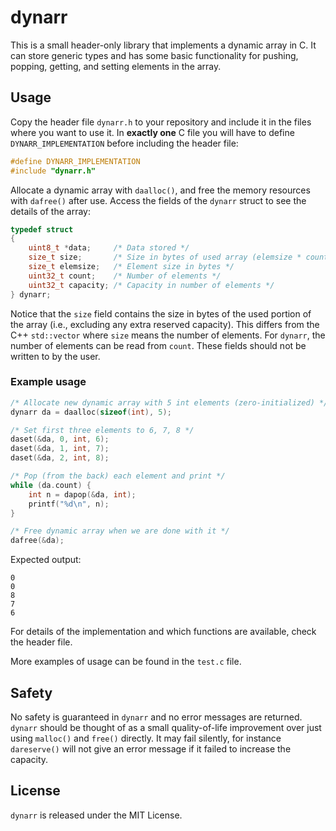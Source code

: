 # dynarr

This is a small header-only library that implements a dynamic array in C. 
It can store generic types and has some basic functionality for pushing, popping, getting, and setting elements in the array.


## Usage

Copy the header file `dynarr.h` to your repository and include it in the files where you want to use it.
In **exactly one** C file you will have to define `DYNARR_IMPLEMENTATION` before including the header file:

```C
#define DYNARR_IMPLEMENTATION
#include "dynarr.h"
```

Allocate a dynamic array with `daalloc()`, and free the memory resources with `dafree()` after use.
Access the fields of the `dynarr` struct to see the details of the array:

```C
typedef struct
{
    uint8_t *data;     /* Data stored */
    size_t size;       /* Size in bytes of used array (elemsize * count) */
    size_t elemsize;   /* Element size in bytes */
    uint32_t count;    /* Number of elements */
    uint32_t capacity; /* Capacity in number of elements */
} dynarr;
```

Notice that the `size` field contains the size in bytes of the used portion of the array (i.e., excluding any extra reserved capacity).
This differs from the C++ `std::vector` where `size` means the number of elements.
For `dynarr`, the number of elements can be read from `count`.
These fields should not be written to by the user.

### Example usage
```C
/* Allocate new dynamic array with 5 int elements (zero-initialized) */
dynarr da = daalloc(sizeof(int), 5);

/* Set first three elements to 6, 7, 8 */
daset(&da, 0, int, 6);
daset(&da, 1, int, 7);
daset(&da, 2, int, 8);

/* Pop (from the back) each element and print */
while (da.count) {
    int n = dapop(&da, int);
    printf("%d\n", n);
}

/* Free dynamic array when we are done with it */
dafree(&da);
```

Expected output:
```
0
0
8
7
6
```

For details of the implementation and which functions are available, check the header file.

More examples of usage can be found in the `test.c` file.


## Safety

No safety is guaranteed in `dynarr` and no error messages are returned.
`dynarr` should be thought of as a small quality-of-life improvement over just using `malloc()` and `free()` directly.
It may fail silently, for instance `dareserve()` will not give an error message if it failed to increase the capacity.


## License

`dynarr` is released under the MIT License.
